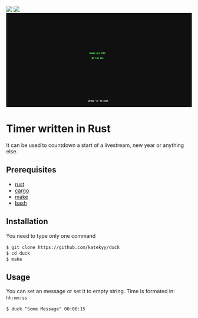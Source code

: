<div>
  <p>
    <a href="#timer-written-in-rust"><img src="https://img.shields.io/github/license/katekyy/duck?color=%2388FF&label=License&style=flat-square"/></a>
    <a href="#timer-written-in-rust"><img src="https://img.shields.io/github/commit-activity/w/katekyy/duck?color=%2388FF&style=flat-square"/></a>
    <img src="/img.png"/>
  </p>
</div>

# Timer written in Rust
It can be used to countdown a start of a livestream, new year or anything else.

## Prerequisites

- [rust]
- [cargo]
- [make]
- [bash]

## Installation
You need to type only one command 
```console
$ git clone https://github.com/katekyy/duck
$ cd duck
$ make
```

## Usage
You can set an message or set it to empty string. Time is formated in: `hh:mm:ss`

```console
$ duck "Some Message" 00:00:15
```

[rust]: https://www.rust-lang.org
[cargo]: https://www.rust-lang.org
[make]: https://www.gnu.org/software/make/
[bash]: https://www.gnu.org/software/bash/